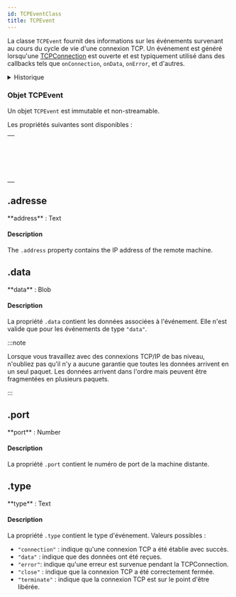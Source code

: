 ```yaml
---
id: TCPEventClass
title: TCPEvent
---
```


La classe `TCPEvent` fournit des informations sur les événements survenant au cours du cycle de vie d'une connexion TCP. Un événement est généré lorsqu'une [TCPConnection](TCPConnectionClass.md) est ouverte et est typiquement utilisé dans des callbacks tels que `onConnection`, `onData`, `onError`, et d'autres.

<details><summary>Historique</summary>

| Release | Modifications                       |
| ------- | ----------------------------------- |
| 20 R9   | New `address` and `port` attributes |
| 20 R8   | Classe ajoutée                      |

</details>

### Objet TCPEvent

Un objet `TCPEvent` est immutable et non-streamable.

Les propriétés suivantes sont disponibles :

|                                                                                                      |
| ---------------------------------------------------------------------------------------------------- |
| [<!-- INCLUDE #TCPEvent.address.Syntax -->](#address)<br/><!-- INCLUDE #TCPEvent.address.Summary --> |
| [<!-- INCLUDE #TCPEvent.data.Syntax -->](#data)<br/><!-- INCLUDE #TCPEvent.data.Summary -->          |
| [<!-- INCLUDE #TCPEvent.port.Syntax -->](#port)<br/><!-- INCLUDE #TCPEvent.port.Summary -->          |
| [<!-- INCLUDE #TCPEvent.type.Syntax -->](#type)<br/><!-- INCLUDE #TCPEvent.type.Summary -->          |

<!-- REF TCPEvent.address.Desc -->

## .adresse

<!-- REF #TCPEvent.address.Syntax -->**address** : Text<!-- END REF -->

#### Description

The `.address` property contains <!-- REF #TCPEvent.address.Summary -->the IP address of the remote machine<!-- END REF -->.

<!-- END REF -->

<!-- REF TCPEvent.data.Desc -->

## .data

<!-- REF #TCPEvent.data.Syntax -->**data** : Blob<!-- END REF -->

#### Description

La propriété `.data` contient <!-- REF #TCPEvent.data.Summary -->les données associées à l'événement<!-- END REF -->. Elle n'est valide que pour les événements de type `"data"`.

:::note

Lorsque vous travaillez avec des connexions TCP/IP de bas niveau, n'oubliez pas qu'il n'y a aucune garantie que toutes les données arrivent en un seul paquet. Les données arrivent dans l'ordre mais peuvent être fragmentées en plusieurs paquets.

:::

<!-- END REF -->

<!-- REF TCPEvent.port.Desc -->

## .port

<!-- REF #TCPEvent.port.Syntax -->**port** : Number<!-- END REF -->

#### Description

La propriété `.port` contient <!-- REF #TCPEvent.port.Summary -->le numéro de port de la machine distante<!-- END REF -->.

<!-- END REF -->

<!-- REF TCPEvent.type.Desc -->

## .type

<!-- REF #TCPEvent.type.Syntax -->**type** : Text<!-- END REF -->

#### Description

La propriété `.type` contient <!-- REF #TCPEvent.type.Summary -->le type d'événement<!-- END REF -->. Valeurs possibles :

- `"connection"` : indique qu'une connexion TCP a été établie avec succès.
- `"data"` : indique que des données ont été reçues.
- `"error"`: indique qu'une erreur est survenue pendant la TCPConnection.
- `"close"` : indique que la connexion TCP a été correctement fermée.
- `"terminate"` : indique que la connexion TCP est sur le point d'être libérée.

<!-- END REF -->



